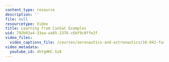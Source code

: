```yaml
---
content_type: resource
description: ''
file: null
resourcetype: Video
title: Learning from CanSat Examples
uid: 792b03a4-33aa-aa85-2376-c6bf9c8ffe2f
video_files:
  video_captions_file: /courses/aeronautics-and-astronautics/16-842-fundamentals-of-systems-engineering-fall-2015/instructor-insights/learning-from-cansat-examples/4hYgHHC-5z8.vtt
video_metadata:
  youtube_id: 4hYgHHC-5z8
---
```

